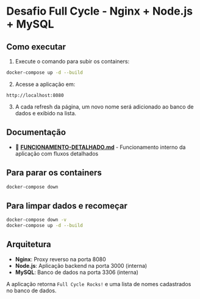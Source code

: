 # Desafio Full Cycle - Nginx + Node.js + MySQL

## Como executar

1. Execute o comando para subir os containers:
```bash
docker-compose up -d --build
```

2. Acesse a aplicação em:
```
http://localhost:8080
```

3. A cada refresh da página, um novo nome será adicionado ao banco de dados e exibido na lista.

## Documentação

- 🔧 **[FUNCIONAMENTO-DETALHADO.md](./FUNCIONAMENTO-DETALHADO.md)** - Funcionamento interno da aplicação com fluxos detalhados

## Para parar os containers

```bash
docker-compose down
```

## Para limpar dados e recomeçar

```bash
docker-compose down -v
docker-compose up -d --build
```

## Arquitetura

- **Nginx**: Proxy reverso na porta 8080
- **Node.js**: Aplicação backend na porta 3000 (interna)
- **MySQL**: Banco de dados na porta 3306 (interna)

A aplicação retorna `Full Cycle Rocks!` e uma lista de nomes cadastrados no banco de dados.
